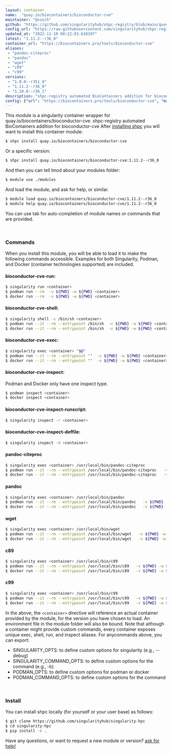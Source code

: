 ```yaml
---
layout: container
name:  "quay.io/biocontainers/bioconductor-cve"
maintainer: "@vsoch"
github: "https://github.com/singularityhub/shpc-registry/blob/main/quay.io/biocontainers/bioconductor-cve/container.yaml"
config_url: "https://raw.githubusercontent.com/singularityhub/shpc-registry/main/quay.io/biocontainers/bioconductor-cve/container.yaml"
updated_at: "2022-11-10 00:22:03.610197"
latest: "1.11.2--r36_0"
container_url: "https://biocontainers.pro/tools/bioconductor-cve"
aliases:
 - "pandoc-citeproc"
 - "pandoc"
 - "wget"
 - "c89"
 - "c99"
versions:
 - "1.8.0--r351_0"
 - "1.11.2--r36_0"
 - "1.10.0--r36_1"
description: "shpc-registry automated BioContainers addition for bioconductor-cve"
config: {"url": "https://biocontainers.pro/tools/bioconductor-cve", "maintainer": "@vsoch", "description": "shpc-registry automated BioContainers addition for bioconductor-cve", "latest": {"1.11.2--r36_0": "sha256:10f0f94fb2c276479793e2438a99b919b9e37a5f61e856b403310c1b92417664"}, "tags": {"1.8.0--r351_0": "sha256:962eff49e89ee998db3e2e6355a984f739583d8d27c6d0962312842b9ad0a7fa", "1.11.2--r36_0": "sha256:10f0f94fb2c276479793e2438a99b919b9e37a5f61e856b403310c1b92417664", "1.10.0--r36_1": "sha256:353c605aeeec016c9a0cae9a251e83a79a4595db55246ca7b1af3a0a162a0755"}, "docker": "quay.io/biocontainers/bioconductor-cve", "aliases": {"pandoc-citeproc": "/usr/local/bin/pandoc-citeproc", "pandoc": "/usr/local/bin/pandoc", "wget": "/usr/local/bin/wget", "c89": "/usr/local/bin/c89", "c99": "/usr/local/bin/c99"}}
---
```


This module is a singularity container wrapper for quay.io/biocontainers/bioconductor-cve.
shpc-registry automated BioContainers addition for bioconductor-cve
After [installing shpc](#install) you will want to install this container module:


```bash
$ shpc install quay.io/biocontainers/bioconductor-cve
```

Or a specific version:

```bash
$ shpc install quay.io/biocontainers/bioconductor-cve:1.11.2--r36_0
```

And then you can tell lmod about your modules folder:

```bash
$ module use ./modules
```

And load the module, and ask for help, or similar.

```bash
$ module load quay.io/biocontainers/bioconductor-cve/1.11.2--r36_0
$ module help quay.io/biocontainers/bioconductor-cve/1.11.2--r36_0
```

You can use tab for auto-completion of module names or commands that are provided.

<br>

### Commands

When you install this module, you will be able to load it to make the following commands accessible.
Examples for both Singularity, Podman, and Docker (container technologies supported) are included.

#### bioconductor-cve-run:

```bash
$ singularity run <container>
$ podman run --rm  -v ${PWD} -w ${PWD} <container>
$ docker run --rm  -v ${PWD} -w ${PWD} <container>
```

#### bioconductor-cve-shell:

```bash
$ singularity shell -s /bin/sh <container>
$ podman run --it --rm --entrypoint /bin/sh  -v ${PWD} -w ${PWD} <container>
$ docker run --it --rm --entrypoint /bin/sh  -v ${PWD} -w ${PWD} <container>
```

#### bioconductor-cve-exec:

```bash
$ singularity exec <container> "$@"
$ podman run --it --rm --entrypoint ""  -v ${PWD} -w ${PWD} <container> "$@"
$ docker run --it --rm --entrypoint ""  -v ${PWD} -w ${PWD} <container> "$@"
```

#### bioconductor-cve-inspect:

Podman and Docker only have one inspect type.

```bash
$ podman inspect <container>
$ docker inspect <container>
```

#### bioconductor-cve-inspect-runscript:

```bash
$ singularity inspect -r <container>
```

#### bioconductor-cve-inspect-deffile:

```bash
$ singularity inspect -d <container>
```


#### pandoc-citeproc

```bash
$ singularity exec <container> /usr/local/bin/pandoc-citeproc
$ podman run --it --rm --entrypoint /usr/local/bin/pandoc-citeproc   -v ${PWD} -w ${PWD} <container> -c " $@"
$ docker run --it --rm --entrypoint /usr/local/bin/pandoc-citeproc   -v ${PWD} -w ${PWD} <container> -c " $@"
```


#### pandoc

```bash
$ singularity exec <container> /usr/local/bin/pandoc
$ podman run --it --rm --entrypoint /usr/local/bin/pandoc   -v ${PWD} -w ${PWD} <container> -c " $@"
$ docker run --it --rm --entrypoint /usr/local/bin/pandoc   -v ${PWD} -w ${PWD} <container> -c " $@"
```


#### wget

```bash
$ singularity exec <container> /usr/local/bin/wget
$ podman run --it --rm --entrypoint /usr/local/bin/wget   -v ${PWD} -w ${PWD} <container> -c " $@"
$ docker run --it --rm --entrypoint /usr/local/bin/wget   -v ${PWD} -w ${PWD} <container> -c " $@"
```


#### c89

```bash
$ singularity exec <container> /usr/local/bin/c89
$ podman run --it --rm --entrypoint /usr/local/bin/c89   -v ${PWD} -w ${PWD} <container> -c " $@"
$ docker run --it --rm --entrypoint /usr/local/bin/c89   -v ${PWD} -w ${PWD} <container> -c " $@"
```


#### c99

```bash
$ singularity exec <container> /usr/local/bin/c99
$ podman run --it --rm --entrypoint /usr/local/bin/c99   -v ${PWD} -w ${PWD} <container> -c " $@"
$ docker run --it --rm --entrypoint /usr/local/bin/c99   -v ${PWD} -w ${PWD} <container> -c " $@"
```



In the above, the `<container>` directive will reference an actual container provided
by the module, for the version you have chosen to load. An environment file in the
module folder will also be bound. Note that although a container
might provide custom commands, every container exposes unique exec, shell, run, and
inspect aliases. For anycommands above, you can export:

 - SINGULARITY_OPTS: to define custom options for singularity (e.g., --debug)
 - SINGULARITY_COMMAND_OPTS: to define custom options for the command (e.g., -b)
 - PODMAN_OPTS: to define custom options for podman or docker
 - PODMAN_COMMAND_OPTS: to define custom options for the command

<br>

### Install

You can install shpc locally (for yourself or your user base) as follows:

```bash
$ git clone https://github.com/singularityhub/singularity-hpc
$ cd singularity-hpc
$ pip install -e .
```

Have any questions, or want to request a new module or version? [ask for help!](https://github.com/singularityhub/singularity-hpc/issues)